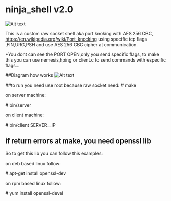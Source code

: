ninja_shell v2.0
==================

![Alt text](https://github.com/CoolerVoid/ninja_shell/blob/master/docs/img/giphy.gif?raw=true)

This is a custom raw socket shell aka port knoking with AES 256 CBC, https://en.wikipedia.org/wiki/Port_knocking
using specific tcp flags ,FIN,URG,PSH and use AES 256 CBC cipher at communication.

*You dont can see the PORT OPEN,only you send specific flags,
to make this you can use nemesis,hping or client.c to send commands with especific flags...

##Diagram how works
![Alt text](https://github.com/CoolerVoid/ninja_shell/blob/master/docs/img/diagram.png?raw=true)


##to run you need use root because raw socket need:
\# make

on server machine:

\# bin/server

on client machine:

\# bin/client SERVER__IP


## if return errors at make, you need openssl lib
So to get this lib you can follow this examples:

on deb based linux follow:

\# apt-get install openssl-dev


on rpm based linux follow:

\# yum install openssl-devel




